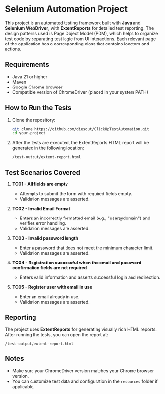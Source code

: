 # Selenium Automation Project

This project is an automated testing framework built with **Java** and **Selenium WebDriver**, with **ExtentReports** for detailed test reporting.
The design patterns used is Page Object Model (POM), which helps to organize test code by separating test logic from UI interactions.
Each relevant page of the application has a corresponding class that contains locators and actions.

## Requirements

- Java 21 or higher
- Maven
- Google Chrome browser
- Compatible version of ChromeDriver (placed in your system PATH)

## How to Run the Tests

1. Clone the repository:
   ```bash
   git clone https://github.com/diesgut/ClickUpTestAutomation.git
   cd your-project
   ```

2. After the tests are executed, the ExtentReports HTML report will be generated in the following location:
   ```
   /test-output/extent-report.html
   ```

## Test Scenarios Covered

1. **TC01 - All fields are empty**
    - Attempts to submit the form with required fields empty.
    - Validation messages are asserted.

2. **TC02 - Invalid Email Format**
    - Enters an incorrectly formatted email (e.g., "user@domain") and verifies error handling.
    - Validation messages are asserted.

3. **TC03 - Invalid password length**
    - Enter a password that does not meet the minimum character limit.
    - Validation messages are asserted.

4.  **TC04 - Registration successful when the email and password confirmation fields are not required**
    - Enters valid information and asserts successful login and redirection.

5. **TC05 - Register user with email in use**
    - Enter an email already in use.
    - Validation messages are asserted.

## Reporting

The project uses **ExtentReports** for generating visually rich HTML reports. After running the tests, you can open the report at:

```
/test-output/extent-report.html
```

## Notes

- Make sure your ChromeDriver version matches your Chrome browser version.
- You can customize test data and configuration in the `resources` folder if applicable.